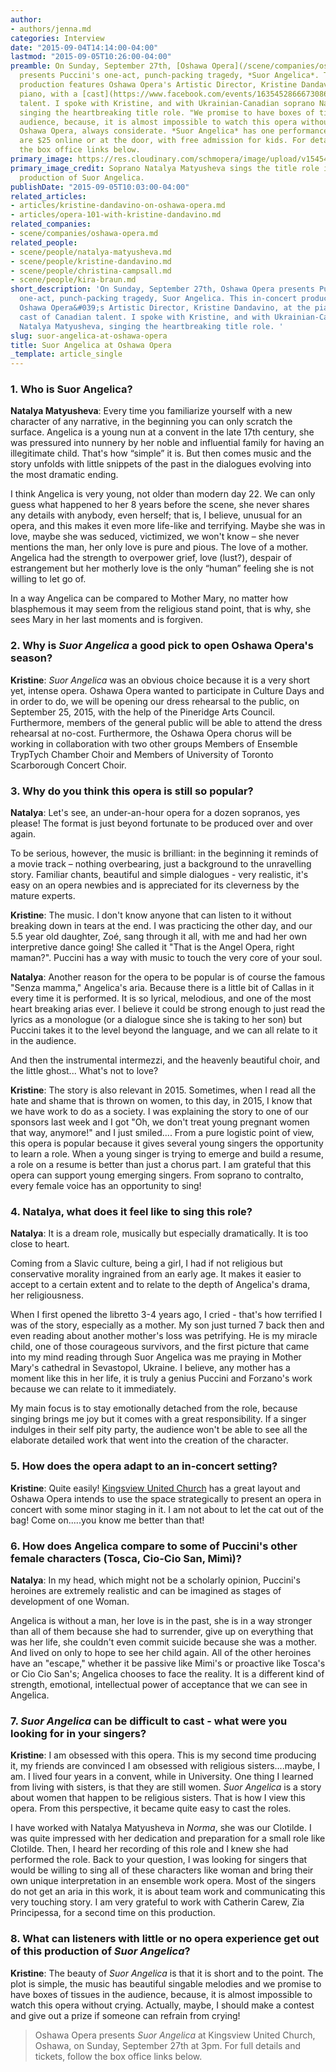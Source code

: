 ```yaml
---
author:
- authors/jenna.md
categories: Interview
date: "2015-09-04T14:14:00-04:00"
lastmod: "2015-09-05T10:26:00-04:00"
preamble: On Sunday, September 27th, [Oshawa Opera](/scene/companies/oshawa-opera/)
  presents Puccini's one-act, punch-packing tragedy, *Suor Angelica*. This in-concert
  production features Oshawa Opera's Artistic Director, Kristine Dandavino, at the
  piano, with a [cast](https://www.facebook.com/events/1635452866673086/) of Canadian
  talent. I spoke with Kristine, and with Ukrainian-Canadian soprano Natalya Matyusheva,
  singing the heartbreaking title role. "We promise to have boxes of tissues in the
  audience, because, it is almost impossible to watch this opera without crying."
  Oshawa Opera, always considerate. *Suor Angelica* has one performance only; tickets
  are $25 online or at the door, with free admission for kids. For details, visit
  the box office links below.
primary_image: https://res.cloudinary.com/schmopera/image/upload/v1545409169/media/webhook-uploads/1441391035543/NatalyaHeadshotSquare.jpg.jpg
primary_image_credit: Soprano Natalya Matyusheva sings the title role in Oshawa Opera's
  production of Suor Angelica.
publishDate: "2015-09-05T10:03:00-04:00"
related_articles:
- articles/kristine-dandavino-on-oshawa-opera.md
- articles/opera-101-with-kristine-dandavino.md
related_companies:
- scene/companies/oshawa-opera.md
related_people:
- scene/people/natalya-matyusheva.md
- scene/people/kristine-dandavino.md
- scene/people/christina-campsall.md
- scene/people/kira-braun.md
short_description: 'On Sunday, September 27th, Oshawa Opera presents Puccini&#039;s
  one-act, punch-packing tragedy, Suor Angelica. This in-concert production features
  Oshawa Opera&#039;s Artistic Director, Kristine Dandavino, at the piano, with a
  cast of Canadian talent. I spoke with Kristine, and with Ukrainian-Canadian soprano
  Natalya Matyusheva, singing the heartbreaking title role. '
slug: suor-angelica-at-oshawa-opera
title: Suor Angelica at Oshawa Opera
_template: article_single
---
```


### 1. Who is Suor Angelica?

**Natalya Matyusheva**: Every time you familiarize yourself with a new character of any narrative, in the beginning you can only scratch the surface. Angelica is a young nun at a convent in the late 17th century, she was pressured into nunnery by her noble and influential family for having an illegitimate child. That's how “simple” it is. But then comes music and the story unfolds with little snippets of the past in the dialogues evolving into the most dramatic ending.

I think Angelica is very young, not older than modern day 22. We can only guess what happened to her 8 years before the scene, she never shares any details with anybody, even herself; that is, I believe, unusual for an opera, and this makes it even more life-like and terrifying. Maybe she was in love, maybe she was seduced, victimized, we won't know – she never mentions the man, her only love is pure and pious. The love of a mother. Angelica had the strength to overpower grief, love (lust?), despair of estrangement but her motherly love is the only “human” feeling she is not willing to let go of.

In a way Angelica can be compared to Mother Mary, no matter how blasphemous it may seem from the religious stand point, that is why, she sees Mary in her last moments and is forgiven.

### 2. Why is *Suor Angelica* a good pick to open Oshawa Opera's season?

**Kristine**: *Suor Angelica* was an obvious choice because it is a very short yet, intense opera. Oshawa Opera wanted to participate in Culture Days and in order to do, we will be opening our dress rehearsal to the public, on September 25, 2015, with the help of the Pineridge Arts Council. Furthermore,  members of the general public will be able to attend the dress rehearsal at no-cost. Furthermore, the Oshawa Opera chorus will be working in collaboration with two other groups Members of Ensemble TrypTych Chamber Choir and Members of University of Toronto Scarborough Concert Choir.  

### 3. Why do you think this opera is still so popular?

**Natalya**: Let's see, an under-an-hour opera for a dozen sopranos, yes please! The format is just beyond fortunate to be produced over and over again.

To be serious, however, the music is brilliant: in the beginning it reminds of a movie track – nothing overbearing, just a background to the unravelling story. Familiar chants, beautiful and simple dialogues - very realistic, it's easy on an opera newbies and is appreciated for its cleverness by the mature experts.

**Kristine**: The music. I don't know anyone that can listen to it without breaking down in tears at the end. I was practicing the other day, and our 5.5 year old daughter, Zoé, sang through it all, with me and had her own interpretive dance going! She called it "That is the Angel Opera, right maman?". Puccini has a way with music to touch the very core of your soul. 

**Natalya**: Another reason for the opera to be popular is of course the famous "Senza mamma," Angelica's aria. Because there is a little bit of Callas in it every time it is performed. It is so lyrical, melodious, and one of the most heart breaking arias ever. I believe it could be strong enough to just read the lyrics as a monologue (or a dialogue since she is taking to her son) but Puccini takes it to the level beyond the language, and we can all relate to it in the audience.

And then the instrumental intermezzi, and the heavenly beautiful choir, and the little ghost... What's not to love? 

**Kristine**: The story is also relevant in 2015. Sometimes, when I read all the hate and shame that is thrown on women, to this day, in 2015, I know that we have work to do as a society. I was explaining the story to one of our sponsors last week and I got "Oh, we don't treat young pregnant women that way, anymore!" and I just smiled.... From a pure logistic point of view, this opera is popular because it gives several young singers the opportunity to learn a role. When a young singer is trying to emerge and build a resume, a role on a resume is better than just a chorus part. I am grateful that this opera can support young emerging singers. From soprano to contralto, every female voice has an opportunity to sing!

### 4. Natalya, what does it feel like to sing this role?

**Natalya**: It is a dream role, musically but especially dramatically. It is too close to heart.

Coming from a Slavic culture, being a girl, I had if not religious but conservative morality ingrained from an early age. It makes it easier to accept to a certain extent and to relate to the depth of Angelica's drama, her religiousness.

When I first opened the libretto 3-4 years ago, I cried - that's how terrified I was of the story, especially as a mother. My son just turned 7 back then and even reading about another mother's loss was petrifying. He is my miracle child, one of those courageous survivors, and the first picture that came into my mind reading through Suor Angelica was me praying in Mother Mary's cathedral in Sevastopol, Ukraine. I believe, any mother has a moment like this in her life, it is truly a genius Puccini and Forzano's work because we can relate to it immediately.

My main focus is to stay emotionally detached from the role, because singing brings me joy but it comes with a great responsibility. If a singer indulges in their self pity party, the audience won't be able to see all the elaborate detailed work that went into the creation of the character.

### 5. How does the opera adapt to an in-concert setting?

**Kristine**: Quite easily! [Kingsview United Church](http://kingsviewunitedchurch.com/) has a great layout and Oshawa Opera intends to use the space strategically to present an opera in concert with some minor staging in it. I am not about to let the cat out of the bag! Come on.....you know me better than that!

### 6. How does Angelica compare to some of Puccini's other female characters (Tosca, Cio-Cio San, Mimì)?

**Natalya**: In my head, which might not be a scholarly opinion, Puccini's heroines are extremely realistic and can be imagined as stages of development of one Woman. 

Angelica is without a man, her love is in the past, she is in a way stronger than all of them because she had to surrender, give up on everything that was her life, she couldn't even commit suicide because she was a mother. And lived on only to hope to see her child again. All of the other heroines have an "escape," whether it be passive like Mimi's or proactive like Tosca's or Cio Cio San's; Angelica chooses to face the reality. It is a different kind of strength, emotional, intellectual power of acceptance that we can see in Angelica.
 
### 7. *Suor Angelica* can be difficult to cast - what were you looking for in your singers?

**Kristine**: I am obsessed with this opera. This is my second time producing it, my friends are convinced I am obsessed with religious sisters....maybe, I am. I lived four years in a convent, while in University. One thing I learned from living with sisters, is that they are still women. *Suor Angelica* is a story about women that happen to be religious sisters. That is how I view this opera. From this perspective, it became quite easy to cast the roles. 

I have worked with Natalya Matyusheva in *Norma*, she was our Clotilde. I was quite impressed with her dedication and preparation for a small role like Clotilde. Then, I heard her recording of this role and I knew she had performed the role. Back to your question, I was looking for singers that would be willing to sing all of these characters like woman and bring their own unique interpretation in an ensemble work opera. Most of the singers do not get an aria in this work, it is about team work and communicating this very touching story. I am very grateful to work with Catherin Carew, Zia Principessa, for a second time on this production.

### 8. What can listeners with little or no opera experience get out of this production of *Suor Angelica*?

**Kristine**: The beauty of *Suor Angelica* is that it is short and to the point. The plot is simple, the music has beautiful singable melodies and we promise to have boxes of tissues in the audience, because, it is almost impossible to watch this opera without crying. Actually, maybe, I should make a contest and give out a prize if someone can refrain from crying!

>Oshawa Opera presents *Suor Angelica* at Kingsview United Church, Oshawa, on Sunday, September 27th at 3pm. For full details and tickets, follow the box office links below.

